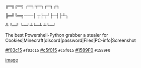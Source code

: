 
╔═╗╔═╗   ┌─┐┬─┐┌─┐┌┐
 
╠═╝╚═╗───│ ┬├┬┘├─┤├┴┐

╩  ╚═╝   └─┘┴└─┴ ┴└─┘


The best Powershell-Python grabber
a stealer for Cookies|Minecraft|discord|password|Files|PC-info|Screenshot



[#f03c15](https://placehold.co/15x15/f03c15/f03c15.png) `#f03c15`
[#c5f015](https://placehold.co/15x15/c5f015/c5f015.png) `#c5f015`
[#1589F0](https://placehold.co/15x15/1589F0/1589F0.png) `#1589F0`









[image](https://user-images.githubusercontent.com/93398824/212477325-c7278989-f36f-4c4d-88b5-448d29692fee.png)
